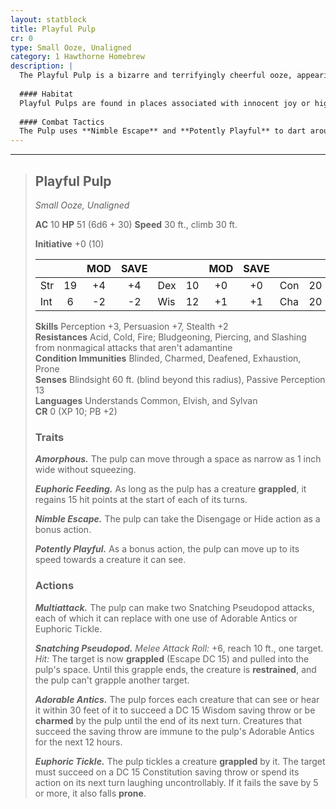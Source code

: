 ```yaml
---
layout: statblock
title: Playful Pulp
cr: 0
type: Small Ooze, Unaligned
category: 1 Hawthorne Homebrew
description: |
  The Playful Pulp is a bizarre and terrifyingly cheerful ooze, appearing as a small, brightly-colored blob with a disturbing, high-energy presence. Driven not by malice but by a hyper-emotional, chaotic need for "play," it seeks to grapple and tickle victims into helpless laughter while its euphoric feeding sustains it. Despite its small size, its resilience and charming abilities make it a deceptively sticky encounter.
  
  #### Habitat
  Playful Pulps are found in places associated with innocent joy or high emotional energy, such as nurseries, abandoned toy shops, playgrounds, or even in the emotional wake of powerful fey creatures. They enjoy clean, well-lit spaces where they can be seen.
  
  #### Combat Tactics
  The Pulp uses **Nimble Escape** and **Potently Playful** to dart around the battlefield. It opens combat by using **Adorable Antics** to Charm initial threats. Its main strategy is to use **Snatching Pseudopod** to grapple a target and pull it into its space. Once a creature is grappled, the Pulp's **Euphoric Feeding** trait immediately kicks in, restoring 15 hit points per turn, and the Pulp uses **Euphoric Tickle** to completely immobilize and incapacitate the restrained victim with uncontrollable laughter.
---
```


___
> ## Playful Pulp
> *Small Ooze, Unaligned*
> 
> **AC** 10 **HP** 51 (6d6 + 30) **Speed** 30 ft., climb 30 ft.
> 
> **Initiative** +0 (10)
>
> | | | MOD | SAVE | | | MOD | SAVE | | | MOD | SAVE |
> |:--|:-:|:----:|:----:|:--|:-:|:----:|:----:|:--|:-:|:----:|:----:|
> |Str| 19| +4 | +4 |Dex| 10| +0 | +0 |Con| 20| +5 | +5 |
> |Int| 6| -2 | -2 |Wis| 12| +1 | +1 |Cha| 20| +5 | +5 |
>
> **Skills** Perception +3, Persuasion +7, Stealth +2  
> **Resistances** Acid, Cold, Fire; Bludgeoning, Piercing, and Slashing from nonmagical attacks that aren't adamantine  
> **Condition Immunities** Blinded, Charmed, Deafened, Exhaustion, Prone  
> **Senses** Blindsight 60 ft. (blind beyond this radius), Passive Perception 13  
> **Languages** Understands Common, Elvish, and Sylvan  
> **CR** 0 (XP 10; PB +2)
>
> ### Traits
>
> ***Amorphous.*** The pulp can move through a space as narrow as 1 inch wide without squeezing.
>
> ***Euphoric Feeding.*** As long as the pulp has a creature **grappled**, it regains 15 hit points at the start of each of its turns.
>
> ***Nimble Escape.*** The pulp can take the Disengage or Hide action as a bonus action.
>
> ***Potently Playful.*** As a bonus action, the pulp can move up to its speed towards a creature it can see.
>
> ### Actions
>
> ***Multiattack.*** The pulp can make two Snatching Pseudopod attacks, each of which it can replace with one use of Adorable Antics or Euphoric Tickle.
>
> ***Snatching Pseudopod.*** *Melee Attack Roll:* +6, reach 10 ft., one target. *Hit:* The target is now **grappled** (Escape DC 15) and pulled into the pulp's space. Until this grapple ends, the creature is **restrained**, and the pulp can't grapple another target.
>
> ***Adorable Antics.*** The pulp forces each creature that can see or hear it within 30 feet of it to succeed a DC 15 Wisdom saving throw or be **charmed** by the pulp until the end of its next turn. Creatures that succeed the saving throw are immune to the pulp's Adorable Antics for the next 12 hours.
>
> ***Euphoric Tickle.*** The pulp tickles a creature **grappled** by it. The target must succeed on a DC 15 Constitution saving throw or spend its action on its next turn laughing uncontrollably. If it fails the save by 5 or more, it also falls **prone**.